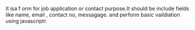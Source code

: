 It isa f orm for job application or contact purpose.It should be include fields like name, email , contact no, messagage. and perform basic vaildiation using javascriptr.

